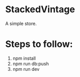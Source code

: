 # StackedVintage
A simple store.

# Steps to follow:
 1. npm install
 2. npm run db:push
 3. npm run dev